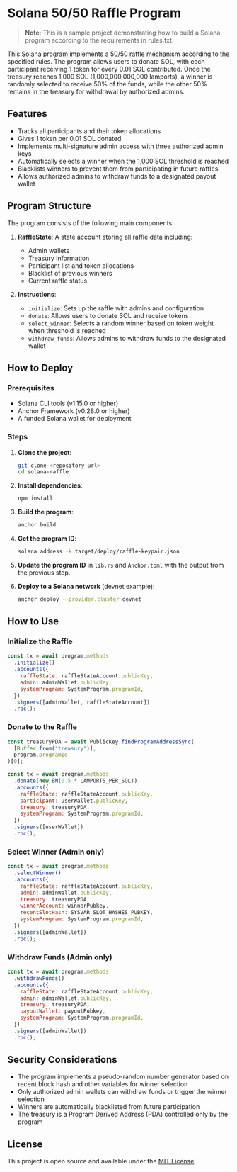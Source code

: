 # Solana 50/50 Raffle Program

> **Note**: This is a sample project demonstrating how to build a Solana program according to the requirements in rules.txt.

This Solana program implements a 50/50 raffle mechanism according to the specified rules. The program allows users to donate SOL, with each participant receiving 1 token for every 0.01 SOL contributed. Once the treasury reaches 1,000 SOL (1,000,000,000,000 lamports), a winner is randomly selected to receive 50% of the funds, while the other 50% remains in the treasury for withdrawal by authorized admins.

## Features

- Tracks all participants and their token allocations
- Gives 1 token per 0.01 SOL donated
- Implements multi-signature admin access with three authorized admin keys
- Automatically selects a winner when the 1,000 SOL threshold is reached
- Blacklists winners to prevent them from participating in future raffles
- Allows authorized admins to withdraw funds to a designated payout wallet

## Program Structure

The program consists of the following main components:

1. **RaffleState**: A state account storing all raffle data including:
   - Admin wallets
   - Treasury information
   - Participant list and token allocations
   - Blacklist of previous winners
   - Current raffle status

2. **Instructions**:
   - `initialize`: Sets up the raffle with admins and configuration
   - `donate`: Allows users to donate SOL and receive tokens
   - `select_winner`: Selects a random winner based on token weight when threshold is reached
   - `withdraw_funds`: Allows admins to withdraw funds to the designated wallet

## How to Deploy

### Prerequisites

- Solana CLI tools (v1.15.0 or higher)
- Anchor Framework (v0.28.0 or higher)
- A funded Solana wallet for deployment

### Steps

1. **Clone the project**:
   ```bash
   git clone <repository-url>
   cd solana-raffle
   ```

2. **Install dependencies**:
   ```bash
   npm install
   ```

3. **Build the program**:
   ```bash
   anchor build
   ```

4. **Get the program ID**:
   ```bash
   solana address -k target/deploy/raffle-keypair.json
   ```

5. **Update the program ID** in `lib.rs` and `Anchor.toml` with the output from the previous step.

6. **Deploy to a Solana network** (devnet example):
   ```bash
   anchor deploy --provider.cluster devnet
   ```

## How to Use

### Initialize the Raffle

```javascript
const tx = await program.methods
  .initialize()
  .accounts({
    raffleState: raffleStateAccount.publicKey,
    admin: adminWallet.publicKey,
    systemProgram: SystemProgram.programId,
  })
  .signers([adminWallet, raffleStateAccount])
  .rpc();
```

### Donate to the Raffle

```javascript
const treasuryPDA = await PublicKey.findProgramAddressSync(
  [Buffer.from("treasury")],
  program.programId
)[0];

const tx = await program.methods
  .donate(new BN(0.5 * LAMPORTS_PER_SOL))
  .accounts({
    raffleState: raffleStateAccount.publicKey,
    participant: userWallet.publicKey,
    treasury: treasuryPDA,
    systemProgram: SystemProgram.programId,
  })
  .signers([userWallet])
  .rpc();
```

### Select Winner (Admin only)

```javascript
const tx = await program.methods
  .selectWinner()
  .accounts({
    raffleState: raffleStateAccount.publicKey,
    admin: adminWallet.publicKey,
    treasury: treasuryPDA,
    winnerAccount: winnerPubkey,
    recentSlotHash: SYSVAR_SLOT_HASHES_PUBKEY,
    systemProgram: SystemProgram.programId,
  })
  .signers([adminWallet])
  .rpc();
```

### Withdraw Funds (Admin only)

```javascript
const tx = await program.methods
  .withdrawFunds()
  .accounts({
    raffleState: raffleStateAccount.publicKey,
    admin: adminWallet.publicKey,
    treasury: treasuryPDA,
    payoutWallet: payoutPubkey,
    systemProgram: SystemProgram.programId,
  })
  .signers([adminWallet])
  .rpc();
```

## Security Considerations

- The program implements a pseudo-random number generator based on recent block hash and other variables for winner selection
- Only authorized admin wallets can withdraw funds or trigger the winner selection
- Winners are automatically blacklisted from future participation
- The treasury is a Program Derived Address (PDA) controlled only by the program

## License

This project is open source and available under the [MIT License](LICENSE).
